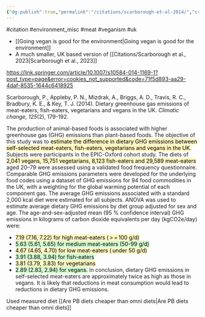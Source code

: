 ```yaml
---
{"dg-publish":true,"permalink":"/citations/scarborough-et-al-2014/","created":"2023-11-07T23:56:48.000+00:00","updated":"2025-09-28T23:48:37.946+01:00"}
---
```


#citation #environment_misc #meat #veganism #uk 

- [[Going vegan is good for the environment\|Going vegan is good for the environment]]
- A much smaller, UK based version of [[Citations/Scarborough et al., 2023\|Scarborough et al., 2023]]

https://link.springer.com/article/10.1007/s10584-014-1169-1?post_type=page&error=cookies_not_supported&code=71f5d893-aa29-4daf-8535-1644c6418925

Scarborough, P., Appleby, P. N., Mizdrak, A., Briggs, A. D., Travis, R. C., Bradbury, K. E., & Key, T. J. (2014). Dietary greenhouse gas emissions of meat-eaters, fish-eaters, vegetarians and vegans in the UK. _Climatic change_, _125_(2), 179-192.

The production of animal-based foods is associated with higher greenhouse gas (GHG) emissions than plant-based foods. The objective of this study was to <mark style="background: #FFF3A3A6;">estimate the difference in dietary GHG emissions between self-selected meat-eaters, fish-eaters, vegetarians and vegans in the UK</mark>. Subjects were participants in the EPIC-Oxford cohort study. The diets of <mark style="background: #FFF3A3A6;">2,041 vegans, 15,751 vegetarians, 8,123 fish-eaters and 29,589 meat-eaters</mark> aged 20–79 were assessed using a validated food frequency questionnaire. Comparable GHG emissions parameters were developed for the underlying food codes using a dataset of GHG emissions for 94 food commodities in the UK, with a weighting for the global warming potential of each component gas. The average GHG emissions associated with a standard 2,000 kcal diet were estimated for all subjects. ANOVA was used to estimate average dietary GHG emissions by diet group adjusted for sex and age. The age-and-sex-adjusted mean (95 % confidence interval) GHG emissions in kilograms of carbon dioxide equivalents per day (kgCO2e/day) were: 
- <mark style="background: #FFF3A3A6;">7.19 (7.16, 7.22) for high meat-eaters ( > = 100 g/d)</mark>
- <mark style="background: #BBFABBA6;">5.63 (5.61, 5.65) for medium meat-eaters (50-99 g/d)</mark>
-  <mark style="background: #FFF3A3A6;">4.67 (4.65, 4.70) for low meat-eaters ( under 50 g/d)  </mark> 
-  <mark style="background: #BBFABBA6;">3.91 (3.88, 3.94) for fish-eaters</mark> 
-  <mark style="background: #FFF3A3A6;">3.81 (3.79, 3.83) for vegetarians</mark>
-  <mark style="background: #BBFABBA6;">2.89 (2.83, 2.94) for vegans.</mark>
In conclusion, dietary GHG emissions in self-selected meat-eaters are approximately twice as high as those in vegans. It is likely that reductions in meat consumption would lead to reductions in dietary GHG emissions.

Used measured diet [[Are PB diets cheaper than omni diets\|Are PB diets cheaper than omni diets]]